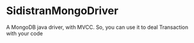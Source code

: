 # SidistranMongoDriver
A MongoDB java driver, with MVCC. So, you can use it to deal Transaction with your code
